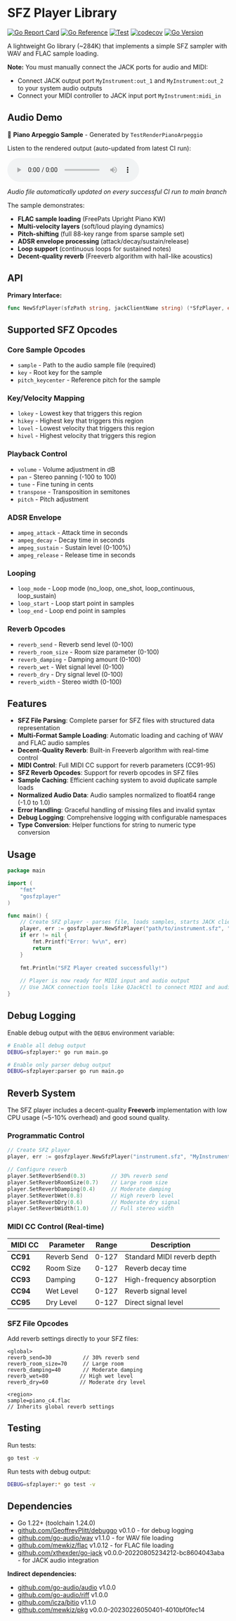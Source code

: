 # SFZ Player Library

[![Go Report Card](https://goreportcard.com/badge/github.com/GeoffreyPlitt/gosfzplayer)](https://goreportcard.com/report/github.com/GeoffreyPlitt/gosfzplayer)
[![Go Reference](https://pkg.go.dev/badge/github.com/GeoffreyPlitt/gosfzplayer.svg)](https://pkg.go.dev/github.com/GeoffreyPlitt/gosfzplayer)
[![Test](https://github.com/GeoffreyPlitt/gosfzplayer/workflows/Test/badge.svg)](https://github.com/GeoffreyPlitt/gosfzplayer/actions?query=workflow%3ATest)
[![codecov](https://codecov.io/gh/GeoffreyPlitt/gosfzplayer/branch/main/graph/badge.svg)](https://codecov.io/gh/GeoffreyPlitt/gosfzplayer)
[![Go Version](https://img.shields.io/github/go-mod/go-version/GeoffreyPlitt/gosfzplayer)](https://github.com/GeoffreyPlitt/gosfzplayer)

A lightweight Go library (~284K) that implements a simple SFZ sampler with WAV and FLAC sample loading.

**Note:** You must manually connect the JACK ports for audio and MIDI:
- Connect JACK output port `MyInstrument:out_1` and `MyInstrument:out_2` to your system audio outputs
- Connect your MIDI controller to JACK input port `MyInstrument:midi_in`

## Audio Demo

🎵 **Piano Arpeggio Sample** - Generated by `TestRenderPianoArpeggio`

Listen to the rendered output (auto-updated from latest CI run):

<audio controls>
  <source src="https://geoffreyplitt.github.io/gosfzplayer/piano_arpeggio.wav" type="audio/wav">
  Your browser does not support the audio element.
  <a href="https://geoffreyplitt.github.io/gosfzplayer/piano_arpeggio.wav">Download piano_arpeggio.wav</a>
</audio>

*Audio file automatically updated on every successful CI run to main branch*

The sample demonstrates:
- **FLAC sample loading** (FreePats Upright Piano KW)
- **Multi-velocity layers** (soft/loud playing dynamics)  
- **Pitch-shifting** (full 88-key range from sparse sample set)
- **ADSR envelope processing** (attack/decay/sustain/release)
- **Loop support** (continuous loops for sustained notes)
- **Decent-quality reverb** (Freeverb algorithm with hall-like acoustics)

## API

**Primary Interface:**
```go
func NewSfzPlayer(sfzPath string, jackClientName string) (*SfzPlayer, error)
```


## Supported SFZ Opcodes

### Core Sample Opcodes

- `sample` - Path to the audio sample file (required)
- `key` - Root key for the sample
- `pitch_keycenter` - Reference pitch for the sample

### Key/Velocity Mapping

- `lokey` - Lowest key that triggers this region
- `hikey` - Highest key that triggers this region  
- `lovel` - Lowest velocity that triggers this region
- `hivel` - Highest velocity that triggers this region

### Playback Control

- `volume` - Volume adjustment in dB
- `pan` - Stereo panning (-100 to 100)
- `tune` - Fine tuning in cents
- `transpose` - Transposition in semitones
- `pitch` - Pitch adjustment

### ADSR Envelope

- `ampeg_attack` - Attack time in seconds
- `ampeg_decay` - Decay time in seconds
- `ampeg_sustain` - Sustain level (0-100%)
- `ampeg_release` - Release time in seconds

### Looping

- `loop_mode` - Loop mode (no_loop, one_shot, loop_continuous, loop_sustain)
- `loop_start` - Loop start point in samples
- `loop_end` - Loop end point in samples

### Reverb Opcodes

- `reverb_send` - Reverb send level (0-100)
- `reverb_room_size` - Room size parameter (0-100)  
- `reverb_damping` - Damping amount (0-100)
- `reverb_wet` - Wet signal level (0-100)
- `reverb_dry` - Dry signal level (0-100)
- `reverb_width` - Stereo width (0-100)

## Features

- **SFZ File Parsing**: Complete parser for SFZ files with structured data representation
- **Multi-Format Sample Loading**: Automatic loading and caching of WAV and FLAC audio samples
- **Decent-Quality Reverb**: Built-in Freeverb algorithm with real-time control
- **MIDI Control**: Full MIDI CC support for reverb parameters (CC91-95)
- **SFZ Reverb Opcodes**: Support for reverb opcodes in SFZ files
- **Sample Caching**: Efficient caching system to avoid duplicate sample loads
- **Normalized Audio Data**: Audio samples normalized to float64 range (-1.0 to 1.0)
- **Error Handling**: Graceful handling of missing files and invalid syntax
- **Debug Logging**: Comprehensive logging with configurable namespaces
- **Type Conversion**: Helper functions for string to numeric type conversion

## Usage

```go
package main

import (
    "fmt"
    "gosfzplayer"
)

func main() {
    // Create SFZ player - parses file, loads samples, starts JACK client
    player, err := gosfzplayer.NewSfzPlayer("path/to/instrument.sfz", "MyInstrument")
    if err != nil {
        fmt.Printf("Error: %v\n", err)
        return
    }
    
    fmt.Println("SFZ Player created successfully!")
    
    // Player is now ready for MIDI input and audio output
    // Use JACK connection tools like QJackCtl to connect MIDI and audio
}
```

## Debug Logging

Enable debug output with the `DEBUG` environment variable:

```bash
# Enable all debug output
DEBUG=sfzplayer:* go run main.go

# Enable only parser debug output  
DEBUG=sfzplayer:parser go run main.go
```

## Reverb System

The SFZ player includes a decent-quality **Freeverb** implementation with low CPU usage (~5-10% overhead) and good sound quality.

### Programmatic Control

```go
// Create SFZ player
player, err := gosfzplayer.NewSfzPlayer("instrument.sfz", "MyInstrument")

// Configure reverb
player.SetReverbSend(0.3)        // 30% reverb send
player.SetReverbRoomSize(0.7)    // Large room size  
player.SetReverbDamping(0.4)     // Moderate damping
player.SetReverbWet(0.8)         // High reverb level
player.SetReverbDry(0.6)         // Moderate dry signal
player.SetReverbWidth(1.0)       // Full stereo width
```

### MIDI CC Control (Real-time)

| MIDI CC | Parameter | Range | Description |
|---------|-----------|-------|-------------|
| **CC91** | Reverb Send | 0-127 | Standard MIDI reverb depth |
| **CC92** | Room Size | 0-127 | Reverb decay time |
| **CC93** | Damping | 0-127 | High-frequency absorption |
| **CC94** | Wet Level | 0-127 | Reverb signal level |
| **CC95** | Dry Level | 0-127 | Direct signal level |

### SFZ File Opcodes

Add reverb settings directly to your SFZ files:

```sfz
<global>
reverb_send=30          // 30% reverb send
reverb_room_size=70     // Large room
reverb_damping=40       // Moderate damping
reverb_wet=80          // High wet level
reverb_dry=60          // Moderate dry level

<region>
sample=piano_c4.flac
// Inherits global reverb settings
```

## Testing

Run tests:
```bash
go test -v
```

Run tests with debug output:
```bash
DEBUG=sfzplayer:* go test -v
```

## Dependencies

- Go 1.22+ (toolchain 1.24.0)
- [github.com/GeoffreyPlitt/debuggo](https://github.com/GeoffreyPlitt/debuggo) v0.1.0 - for debug logging
- [github.com/go-audio/wav](https://github.com/go-audio/wav) v1.1.0 - for WAV file loading  
- [github.com/mewkiz/flac](https://github.com/mewkiz/flac) v1.0.12 - for FLAC file loading
- [github.com/xthexder/go-jack](https://github.com/xthexder/go-jack) v0.0.0-20220805234212-bc8604043aba - for JACK audio integration

**Indirect dependencies:**
- [github.com/go-audio/audio](https://github.com/go-audio/audio) v1.0.0
- [github.com/go-audio/riff](https://github.com/go-audio/riff) v1.0.0
- [github.com/icza/bitio](https://github.com/icza/bitio) v1.1.0
- [github.com/mewkiz/pkg](https://github.com/mewkiz/pkg) v0.0.0-20230226050401-4010bf0fec14

